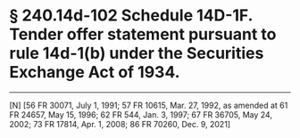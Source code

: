 # § 240.14d-102   Schedule 14D-1F. Tender offer statement pursuant to rule 14d-1(b) under the Securities Exchange Act of 1934.


---

[N] [56 FR 30071, July 1, 1991; 57 FR 10615, Mar. 27, 1992, as amended at 61 FR 24657, May 15, 1996; 62 FR 544, Jan. 3, 1997; 67 FR 36705, May 24, 2002; 73 FR 17814, Apr. 1, 2008; 86 FR 70260, Dec. 9, 2021]




